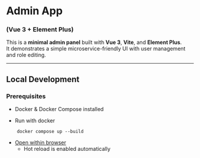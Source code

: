# Admin App 
### (Vue 3 + Element Plus)

This is a **minimal admin panel** built with **Vue 3**, **Vite**, and **Element Plus**.  
It demonstrates a simple microservice-friendly UI with user management and role editing.

---

## Local Development

### Prerequisites
- Docker & Docker Compose installed

- Run with docker
```shell 
    docker compose up --build
```
- [Open within browser](http://localhost:80)
  - Hot reload is enabled automatically 
